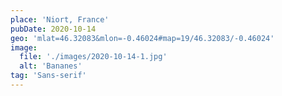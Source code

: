 ```yaml
---
place: 'Niort, France'
pubDate: 2020-10-14
geo: 'mlat=46.32083&mlon=-0.46024#map=19/46.32083/-0.46024'
image:
  file: './images/2020-10-14-1.jpg'
  alt: 'Bananes'
tag: 'Sans-serif'
---
```

